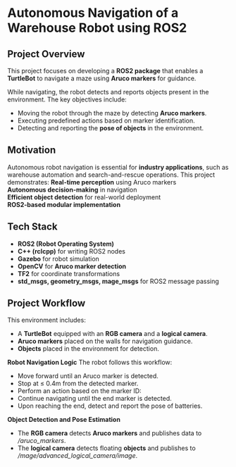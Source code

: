 # Autonomous Navigation of a Warehouse Robot using ROS2

## **Project Overview**
This project focuses on developing a **ROS2 package** that enables a **TurtleBot** to navigate a maze using **Aruco markers** for guidance. 

While navigating, the robot detects and reports objects present in the environment. The key objectives include:
- Moving the robot through the maze by detecting **Aruco markers**.  
- Executing predefined actions based on marker identification.  
- Detecting and reporting the **pose of objects** in the environment.  

## **Motivation**
Autonomous robot navigation is essential for **industry applications**, such as warehouse automation and search-and-rescue operations. This project demonstrates:
 **Real-time perception** using Aruco markers  
 **Autonomous decision-making** in navigation  
 **Efficient object detection** for real-world deployment  
 **ROS2-based modular implementation**  

## **Tech Stack**
- **ROS2 (Robot Operating System)**  
- **C++ (rclcpp)** for writing ROS2 nodes  
- **Gazebo** for robot simulation  
- **OpenCV** for **Aruco marker detection**  
- **TF2** for coordinate transformations  
- **std_msgs, geometry_msgs, mage_msgs** for ROS2 message passing  

## **Project Workflow**
This environment includes:
 - A **TurtleBot** equipped with an **RGB camera** and a **logical camera**.
 - **Aruco markers** placed on the walls for navigation guidance.
 - **Objects** placed in the environment for detection.

**Robot Navigation Logic**
The robot follows this workflow:
 - Move forward until an Aruco marker is detected.
 - Stop at ≤ 0.4m from the detected marker.
 - Perform an action based on the marker ID:
 - Continue navigating until the end marker is detected.
 - Upon reaching the end, detect and report the pose of batteries.

 **Object Detection and Pose Estimation**
 - The **RGB camera** detects **Aruco markers** and publishes data to */aruco_markers*.
 - The **logical camera** detects floating **objects** and publishes to */mage/advanced_logical_camera/image*.


